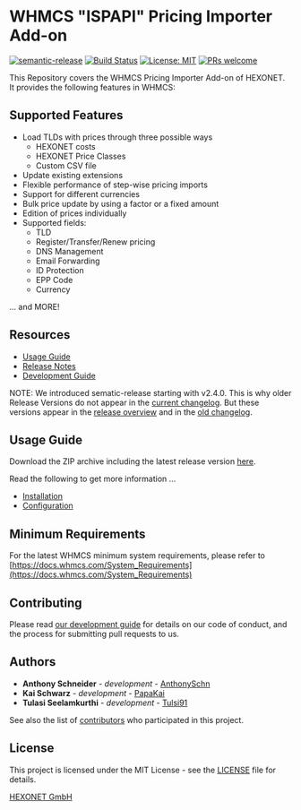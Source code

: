 # WHMCS "ISPAPI" Pricing Importer Add-on #

[![semantic-release](https://img.shields.io/badge/%20%20%F0%9F%93%A6%F0%9F%9A%80-semantic--release-e10079.svg)](https://github.com/semantic-release/semantic-release)
[![Build Status](https://travis-ci.org/hexonet/whmcs-ispapi-pricingimporter.svg?branch=master)](https://travis-ci.org/hexonet/whmcs-ispapi-pricingimporter)
[![License: MIT](https://img.shields.io/badge/License-MIT-blue.svg)](https://opensource.org/licenses/MIT)
[![PRs welcome](https://img.shields.io/badge/PRs-welcome-brightgreen.svg)](https://github.com/hexonet/whmcs-ispapi-pricingimporter/blob/master/CONTRIBUTING.md)

This Repository covers the WHMCS Pricing Importer Add-on of HEXONET. It provides the following features in WHMCS:

## Supported Features ##

* Load TLDs with prices through three possible ways
  * HEXONET costs
  * HEXONET Price Classes
  * Custom CSV file
* Update existing extensions
* Flexible performance of step-wise pricing imports
* Support for different currencies
* Bulk price update by using a factor or a fixed amount
* Edition of prices individually
* Supported fields:
  * TLD
  * Register/Transfer/Renew pricing
  * DNS Management
  * Email Forwarding
  * ID Protection
  * EPP Code
  * Currency

... and MORE!

## Resources ##

* [Usage Guide](https://github.com/hexonet/whmcs-ispapi-pricingimporter/wiki/Usage-Guide)
* [Release Notes](https://github.com/hexonet/whmcs-ispapi-pricingimporter/releases)
* [Development Guide](https://github.com/hexonet/whmcs-ispapi-pricingimporter/wiki/Development-Guide)

NOTE: We introduced sematic-release starting with v2.4.0. This is why older Release Versions do not appear in the [current changelog](https://github.com/hexonet/whmcs-ispapi-pricingimporter/blob/master/HISTORY.md). But these versions appear in the [release overview](https://github.com/hexonet/whmcs-ispapi-pricingimporter/releases) and in the [old changelog](https://github.com/hexonet/whmcs-ispapi-pricingimporter/blob/master/HISTORY.old).

## Usage Guide ##

Download the ZIP archive including the latest release version [here](https://github.com/hexonet/whmcs-ispapi-pricingimporter/raw/master/whmcs-ispapi-pricingimporter-latest.zip).

Read the following to get more information ...

* [Installation](https://github.com/hexonet/whmcs-ispapi-pricingimporter/wiki/Usage-Guide#installation)
* [Configuration](https://github.com/hexonet/whmcs-ispapi-pricingimporter/wiki/Usage-Guide#configuration)

## Minimum Requirements ##

For the latest WHMCS minimum system requirements, please refer to
[https://docs.whmcs.com/System_Requirements](https://docs.whmcs.com/System_Requirements)

## Contributing ##

Please read [our development guide](https://github.com/hexonet/whmcs-ispapi-pricingimporter/wiki/Development-Guide) for details on our code of conduct, and the process for submitting pull requests to us.

## Authors ##

* **Anthony Schneider** - *development* - [AnthonySchn](https://github.com/anthonyschn)
* **Kai Schwarz** - *development* - [PapaKai](https://github.com/papakai)
* **Tulasi Seelamkurthi** - *development* - [Tulsi91](https://github.com/tulsi91)

See also the list of [contributors](https://github.com/hexonet/whmcs-ispapi-pricingimporter/graphs/contributors) who participated in this project.

## License ##

This project is licensed under the MIT License - see the [LICENSE](https://github.com/hexonet/whmcs-ispapi-pricingimporter/blob/master/LICENSE) file for details.

[HEXONET GmbH](https://hexonet.net)